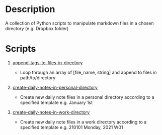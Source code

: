# Description

A collection of Python scripts to manipulate markdown files in a chosen directory (e.g. Dropbox folder)

# Scripts

1. [append-tags-to-files-in-directory](https://github.com/nicrivard/markdown-files-to-directory/blob/master/append-tags-to-files-in-directory.py)

    - Loop through an array of [file_name, string] and append to files in path/to/directory

2. [create-daily-notes-in-personal-directory](https://github.com/nicrivard/markdown-files-to-directory/blob/master/create-daily-notes-in-personal-directory.py)

    - Create new daily note files in a personal directory according to a specified template e.g. January 1st

3. [create-daily-notes-in-work-directory](https://github.com/nicrivard/markdown-files-to-directory/blob/master/create-daily-notes-in-work-directory.py)

    - Create new daily note files in a work directory according to a specified template e.g. 210101 Monday, 2021 W01
